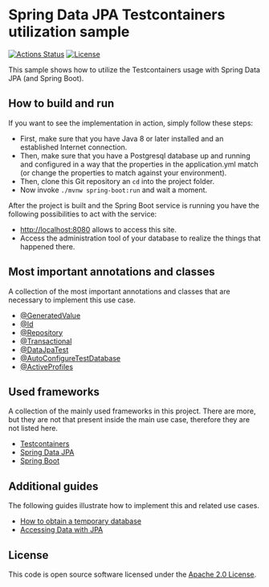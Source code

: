 # Spring Data JPA Testcontainers utilization sample
[![Actions Status](https://github.com/ingogriebsch/sample-spring-data-jpa-testcontainers-utilization/workflows/build/badge.svg)](https://github.com/ingogriebsch/sample-spring-data-jpa-testcontainers-utilization/actions)
[![License](http://img.shields.io/:license-apache-blue.svg)](http://www.apache.org/licenses/LICENSE-2.0.html)

This sample shows how to utilize the Testcontainers usage with Spring Data JPA (and Spring Boot).

## How to build and run
If you want to see the implementation in action, simply follow these steps:

*   First, make sure that you have Java 8 or later installed and an established Internet connection.
*   Then, make sure that you have a Postgresql database up and running and configured in a way that the properties in the application.yml match (or change the properties to match against your environment).
*   Then, clone this Git repository an `cd` into the project folder.
*   Now invoke `./mvnw spring-boot:run` and wait a moment.

After the project is built and the Spring Boot service is running you have the following possibilities to act with the service:

*   [http://localhost:8080](http://localhost:8080) allows to access this site.
*   Access the administration tool of your database to realize the things that happened there.

## Most important annotations and classes
A collection of the most important annotations and classes that are necessary to implement this use case. 

*   [@GeneratedValue](https://javaee.github.io/javaee-spec/javadocs/javax/persistence/GeneratedValue.html)
*   [@Id](https://javaee.github.io/javaee-spec/javadocs/javax/persistence/Id.html)
*   [@Repository](https://docs.spring.io/spring-data/commons/docs/2.4.2/api/org/springframework/data/repository/Repository.html)
*   [@Transactional](https://docs.spring.io/spring-framework/docs/5.3.2/javadoc-api/org/springframework/transaction/annotation/Transactional.html)
*   [@DataJpaTest](https://docs.spring.io/spring-boot/docs/2.4.1/api/org/springframework/boot/test/autoconfigure/orm/jpa/DataJpaTest.html)
*   [@AutoConfigureTestDatabase](https://docs.spring.io/spring-boot/docs/2.4.1/api/org/springframework/boot/test/autoconfigure/jdbc/AutoConfigureTestDatabase.html)
*   [@ActiveProfiles](https://docs.spring.io/spring-framework/docs/5.3.2/javadoc-api/org/springframework/test/context/ActiveProfiles.html)

## Used frameworks
A collection of the mainly used frameworks in this project. 
There are more, but they are not that present inside the main use case, therefore they are not listed here.

*   [Testcontainers](https://www.testcontainers.org/modules/databases/)
*   [Spring Data JPA](https://docs.spring.io/spring-data/jpa/docs/2.4.2/reference/html/)
*   [Spring Boot](https://docs.spring.io/spring-boot/docs/2.4.1/reference/htmlsingle/)

## Additional guides
The following guides illustrate how to implement this and related use cases.

*   [How to obtain a temporary database](https://www.testcontainers.org/modules/databases/jdbc/)
*   [Accessing Data with JPA](https://spring.io/guides/gs/accessing-data-jpa/)

## License
This code is open source software licensed under the [Apache 2.0 License](https://www.apache.org/licenses/LICENSE-2.0.html).
